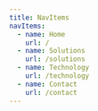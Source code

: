 ```yaml
---
title: NavItems
navItems:
  - name: Home
    url: /
  - name: Solutions
    url: /solutions
  - name: Technology
    url: /technology
  - name: Contact
    url: /contact
---
```


